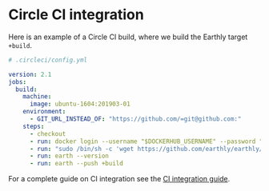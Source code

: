 
# Circle CI integration

Here is an example of a Circle CI build, where we build the Earthly target `+build`.

```yml
# .circleci/config.yml

version: 2.1
jobs:
  build:
    machine:
      image: ubuntu-1604:201903-01
    environment:
      - GIT_URL_INSTEAD_OF: "https://github.com/=git@github.com:"
    steps:
      - checkout
      - run: docker login --username "$DOCKERHUB_USERNAME" --password "$DOCKERHUB_TOKEN"
      - run: "sudo /bin/sh -c 'wget https://github.com/earthly/earthly/releases/download/v0.3.3/earth-linux-amd64 -O /usr/local/bin/earth && chmod +x /usr/local/bin/earth'"
      - run: earth --version
      - run: earth --push +build
```

For a complete guide on CI integration see the [CI integration guide](../guides/ci-integration.md).

